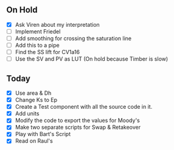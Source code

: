 ## On Hold
- [x] Ask Viren about my interpretation
- [ ] Implement Friedel
- [ ] Add smoothing  for crossing the saturation line
- [ ] Add this to a pipe
- [ ] Find the SS lift for CV1a16
- [ ] Use the SV and PV as LUT (On hold because Timber is slow)

## Today

- [x] Use area & Dh
- [x] Change Ks to Ep
- [x] Create a Test component with all the source code in it.
- [x] Add units
- [x] Modify the code to export the values for Moody's
- [x] Make two separate scripts for Swap & Retakeover
- [x] Play with Bart's Script
- [x] Read on Raul's